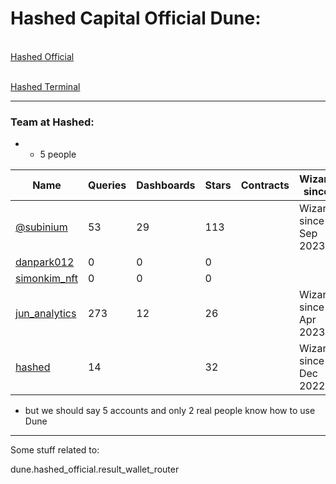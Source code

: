 # Hashed Capital Official Dune: 

<br>[Hashed Official](https://dune.com/hashed_official/)

<br>[Hashed Terminal](https://dune.com/hashed_official/hashed-terminal)

---
### Team at **Hashed**:

- - 5 people

| Name                                            | Queries | Dashboards | Stars | Contracts | Wizard since          |
| ---                                             | ---     | ---        | ---   | ---       | ---                   |
| [@subinium](https://dune.com/subinium)          |    53   |     29     |  113  |           | Wizard since Sep 2023 |
| [danpark012](https://dune.com/danpark012)       |     0   |      0     |    0  |           | |
| [simonkim_nft](https://dune.com/simonkim_nft)   |     0   |      0     |    0  |           | |
| [jun_analytics](https://dune.com/jun_analytics) |   273   |     12     |   26  |           | Wizard since Apr 2023 |
| [hashed](https://dune.com/hashed)               |    14   |            |   32  |           | Wizard since Dec 2022 |

- but we should say 5 accounts and only 2 real people know how to use Dune

---
Some stuff related to: 

dune.hashed_official.result_wallet_router

